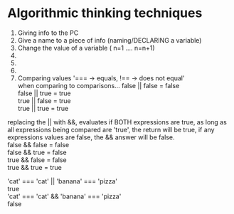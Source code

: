 # Algorithmic thinking techniques
1. Giving info to the PC
2. Give a name to a piece of info (naming/DECLARING a variable)
3. Change the value of a variable ( n=1 .... n=n+1)
4.
5.
6.
7. Comparing values '=== -> equals, !== -> does not equal'  
when comparing to comparisons...
false || false  = false  
false || true   = true  
true || false   = true  
true || true    = true  
  
replacing the || with &&, evaluates if BOTH expressions are true, as long as all expressions being compared are 'true', the return will be true, if any expressions values are false, the && answer will be false.  
false && false = false  
false && true = false  
true && false = false   
true && true = true  

>
'cat' === 'cat' || 'banana' === 'pizza'  
true  
'cat' === 'cat' && 'banana' === 'pizza'   
false   
>
